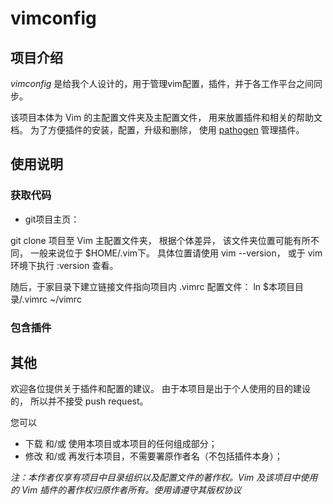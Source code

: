 # vimconfig

## 项目介绍

*vimconfig* 是给我个人设计的，用于管理vim配置，插件，并于各工作平台之间同步。

该项目本体为 Vim 的主配置文件夹及主配置文件，
用来放置插件和相关的帮助文档。
为了方便插件的安装，配置，升级和删除，
使用 [pathogen](https://github.com/tpope/vim-pathogen) 管理插件。

## 使用说明

### 获取代码

* git项目主页：

git clone 项目至 Vim 主配置文件夹，
根据个体差异，
该文件夹位置可能有所不同，
一般来说位于 $HOME/.vim下。
具体位置请使用 vim --version，
或于 vim 环境下执行 :version 查看。

随后，于家目录下建立链接文件指向项目内 .vimrc 配置文件：
    ln $本项目目录/.vimrc ~/vimrc

### 包含插件

## 其他

欢迎各位提供关于插件和配置的建议。
由于本项目是出于个人使用的目的建设的，
所以并不接受 push request。

您可以
*	下载 和/或 使用本项目或本项目的任何组成部分；
*	修改 和/或 再发行本项目，不需要署原作者名（不包括插件本身）；

*注：本作者仅享有项目中目录组织以及配置文件的著作权。Vim 及该项目中使用的 Vim 插件的著作权归原作者所有。使用请遵守其版权协议*

